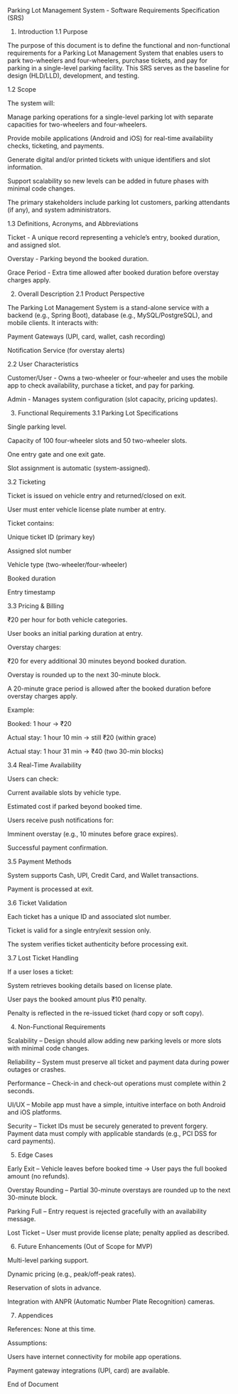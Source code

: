 Parking Lot Management System - Software Requirements Specification (SRS)
1. Introduction
1.1 Purpose

The purpose of this document is to define the functional and non-functional requirements for a Parking Lot Management System that enables users to park two-wheelers and four-wheelers, purchase tickets, and pay for parking in a single-level parking facility.
This SRS serves as the baseline for design (HLD/LLD), development, and testing.

1.2 Scope

The system will:

Manage parking operations for a single-level parking lot with separate capacities for two-wheelers and four-wheelers.

Provide mobile applications (Android and iOS) for real-time availability checks, ticketing, and payments.

Generate digital and/or printed tickets with unique identifiers and slot information.

Support scalability so new levels can be added in future phases with minimal code changes.

The primary stakeholders include parking lot customers, parking attendants (if any), and system administrators.

1.3 Definitions, Acronyms, and Abbreviations

Ticket - A unique record representing a vehicle’s entry, booked duration, and assigned slot.

Overstay - Parking beyond the booked duration.

Grace Period - Extra time allowed after booked duration before overstay charges apply.

2. Overall Description
2.1 Product Perspective

The Parking Lot Management System is a stand-alone service with a backend (e.g., Spring Boot), database (e.g., MySQL/PostgreSQL), and mobile clients.
It interacts with:

Payment Gateways (UPI, card, wallet, cash recording)

Notification Service (for overstay alerts)

2.2 User Characteristics

Customer/User - Owns a two-wheeler or four-wheeler and uses the mobile app to check availability, purchase a ticket, and pay for parking.

Admin - Manages system configuration (slot capacity, pricing updates).

3. Functional Requirements
3.1 Parking Lot Specifications

Single parking level.

Capacity of 100 four-wheeler slots and 50 two-wheeler slots.

One entry gate and one exit gate.

Slot assignment is automatic (system-assigned).

3.2 Ticketing

Ticket is issued on vehicle entry and returned/closed on exit.

User must enter vehicle license plate number at entry.

Ticket contains:

Unique ticket ID (primary key)

Assigned slot number

Vehicle type (two-wheeler/four-wheeler)

Booked duration

Entry timestamp

3.3 Pricing & Billing

₹20 per hour for both vehicle categories.

User books an initial parking duration at entry.

Overstay charges:

₹20 for every additional 30 minutes beyond booked duration.

Overstay is rounded up to the next 30-minute block.

A 20-minute grace period is allowed after the booked duration before overstay charges apply.

Example:

Booked: 1 hour → ₹20

Actual stay: 1 hour 10 min → still ₹20 (within grace)

Actual stay: 1 hour 31 min → ₹40 (two 30-min blocks)

3.4 Real-Time Availability

Users can check:

Current available slots by vehicle type.

Estimated cost if parked beyond booked time.

Users receive push notifications for:

Imminent overstay (e.g., 10 minutes before grace expires).

Successful payment confirmation.

3.5 Payment Methods

System supports Cash, UPI, Credit Card, and Wallet transactions.

Payment is processed at exit.

3.6 Ticket Validation

Each ticket has a unique ID and associated slot number.

Ticket is valid for a single entry/exit session only.

The system verifies ticket authenticity before processing exit.

3.7 Lost Ticket Handling

If a user loses a ticket:

System retrieves booking details based on license plate.

User pays the booked amount plus ₹10 penalty.

Penalty is reflected in the re-issued ticket (hard copy or soft copy).

4. Non-Functional Requirements

Scalability – Design should allow adding new parking levels or more slots with minimal code changes.

Reliability – System must preserve all ticket and payment data during power outages or crashes.

Performance – Check-in and check-out operations must complete within 2 seconds.

UI/UX – Mobile app must have a simple, intuitive interface on both Android and iOS platforms.

Security – Ticket IDs must be securely generated to prevent forgery. Payment data must comply with applicable standards (e.g., PCI DSS for card payments).

5. Edge Cases

Early Exit – Vehicle leaves before booked time → User pays the full booked amount (no refunds).

Overstay Rounding – Partial 30-minute overstays are rounded up to the next 30-minute block.

Parking Full – Entry request is rejected gracefully with an availability message.

Lost Ticket – User must provide license plate; penalty applied as described.

6. Future Enhancements (Out of Scope for MVP)

Multi-level parking support.

Dynamic pricing (e.g., peak/off-peak rates).

Reservation of slots in advance.

Integration with ANPR (Automatic Number Plate Recognition) cameras.

7. Appendices

References: None at this time.

Assumptions:

Users have internet connectivity for mobile app operations.

Payment gateway integrations (UPI, card) are available.

End of Document